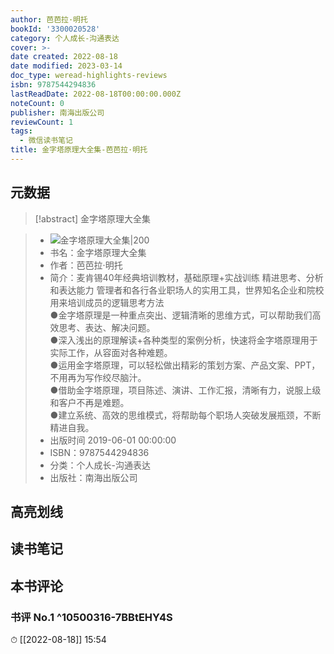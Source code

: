 ```yaml
---
author: 芭芭拉·明托
bookId: '3300020528'
category: 个人成长-沟通表达
cover: >-
date created: 2022-08-18
date modified: 2023-03-14
doc_type: weread-highlights-reviews
isbn: 9787544294836
lastReadDate: 2022-08-18T00:00:00.000Z
noteCount: 0
publisher: 南海出版公司
reviewCount: 1
tags:
  - 微信读书笔记
title: 金字塔原理大全集-芭芭拉·明托
---
```


## 元数据

>[!abstract] 金字塔原理大全集

> - ![金字塔原理大全集|200](https://weread-1258476243.file.myqcloud.com/weread/cover/28/3300020528/t7_3300020528.jpg)
> - 书名：金字塔原理大全集
> - 作者：芭芭拉·明托
> - 简介：麦肯锡40年经典培训教材，基础原理+实战训练 精进思考、分析和表达能力 管理者和各行各业职场人的实用工具，世界知名企业和院校用来培训成员的逻辑思考方法  
●金字塔原理是一种重点突出、逻辑清晰的思维方式，可以帮助我们高效思考、表达、解决问题。  
●深入浅出的原理解读+各种类型的案例分析，快速将金字塔原理用于实际工作，从容面对各种难题。  
●运用金字塔原理，可以轻松做出精彩的策划方案、产品文案、PPT，不用再为写作绞尽脑汁。  
●借助金字塔原理，项目陈述、演讲、工作汇报，清晰有力，说服上级和客户不再是难题。  
●建立系统、高效的思维模式，将帮助每个职场人突破发展瓶颈，不断精进自我。
> - 出版时间 2019-06-01 00:00:00
> - ISBN：9787544294836
> - 分类：个人成长-沟通表达
> - 出版社：南海出版公司

## 高亮划线

## 读书笔记

## 本书评论

### 书评 No.1 ^10500316-7BBtEHY4S

⏱ [[2022-08-18]] 15:54
